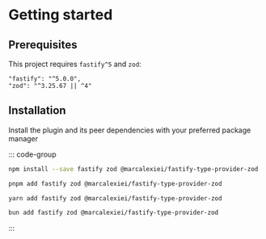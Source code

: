# Getting started

## Prerequisites

This project requires `fastify^5` and `zod`:

```text
"fastify": "^5.0.0",
"zod": "^3.25.67 || ^4"
```

## Installation

Install the plugin and its peer dependencies with your preferred package manager

::: code-group

```sh [npm]
npm install --save fastify zod @marcalexiei/fastify-type-provider-zod 
```

```sh [pnpm]
pnpm add fastify zod @marcalexiei/fastify-type-provider-zod 
```

```sh [yarn]
yarn add fastify zod @marcalexiei/fastify-type-provider-zod 
```

```sh [bun]
bun add fastify zod @marcalexiei/fastify-type-provider-zod 
```

:::
